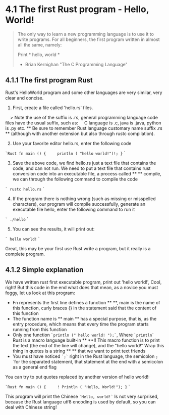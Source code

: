 # 4.1 The first Rust program - Hello, World!

> The only way to learn a new programming language is to use it to write programs.
> For all beginners, the first program written in almost all the same, namely:
>
> Print * hello, world *
>
> - Brian Kernighan "The C Programming Language"

## 4.1.1 The first program Rust

Rust's HelloWorld program and some other languages ​​are very similar, very clear and concise.

1. First, create a file called 'hello.rs' files.

    > Note the use of the suffix is ​​.rs, general programming language code files have the usual suffix, such as:
    C language is .c, java is .java, python is .py etc. ** Be sure to remember Rust language customary name suffix .rs ** (although with another extension but also through rustc compilation).

2. Use your favorite editor hello.rs, enter the following code

`` `Rust
fn main () {
    println ( "hello world!")!;
}
`` `

3. Save the above code, we find hello.rs just a text file that contains the code, and can not run.
We need to put a text file that contains rust conversion code into an executable file, a process called ** ** compile, we can through the following command to compile the code

`` `
rustc hello.rs
`` `

4. If the program there is nothing wrong (such as missing or misspelled characters), our program will compile successfully, generate an executable file hello, enter the following command to run it

`` `
./hello
`` `

5. You can see the results, it will print out:

`` `
hello world!
`` `

Great, this may be your first use Rust write a program, but it really is a complete program.

## 4.1.2 Simple explanation

We have written rust first executable program, print out 'hello world!', Cool, right!
But this code in the end what does that mean, as a novice you must foggy, let us look at this program:

- Fn represents the first line defines a function ** **, main is the name of this function, curly braces {} in the statement said that the content of this function
- The function name is ** main ** has a special purpose, that is, as the entry procedure, which means that every time the program starts running from this function
- Only one function `` `println (" hello world! ");` ``, Where `` `println` `` Rust is a macro language built-in ** **!!
This macro function is to print the text (the end of the line will change), and the "hello world!" Wrap this thing in quotes is a string ** ** that we want to print text friends
- You must have noticed `` `;` `` right in the Rust language, the semicolon `;` `for the separated statement, that statement at the end with a semicolon as a general end flag

You can try to put quotes replaced by another version of hello world!:

`` `Rust
fn main () {
    ! Println ( "Hello, World!");
}
`` `

This program will print the Chinese `` `Hello, world!` `` Is not very surprised, because the Rust language utf8 encoding is used by default, so you can deal with Chinese string!

